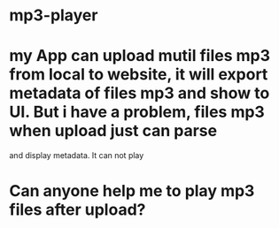 # mp3-player
# my App can upload mutil files mp3 from local to website, it will export metadata of files mp3 and show to UI. But i have a problem, files mp3 when upload just can parse
and display metadata. It can not play
# Can anyone help me to play mp3 files after upload?
